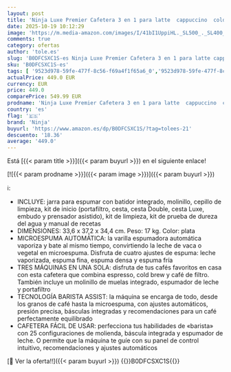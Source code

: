 ```yaml
---
layout: post
title: 'Ninja Luxe Premier Cafetera 3 en 1 para latte  cappuccino  cold brew y espresso con molinillo y espumador de leche integrados  fácil de usar y 4 preajustes automáticos de espuma  plata  ES601EU'
date: 2025-10-19 10:12:29
image: 'https://m.media-amazon.com/images/I/41bI1UppiHL._SL500_._SL400_.jpg'
comments: true
category: ofertas
author: 'tole.es'
slug: 'B0DFCSXC1S-es Ninja Luxe Premier Cafetera 3 en 1 para latte cappuccino...'
sku: 'B0DFCSXC1S-es'
tags: [ '9523d978-59fe-477f-8c56-f69a4f1f65a6_0','9523d978-59fe-477f-8c56-f69a4f1f65a6_6201','9523d978-59fe-477f-8c56-f69a4f1f65a6_701','9523d978-59fe-477f-8c56-f69a4f1f65a6_9101','Arborist Merchandising Root','Cafeteras combinadas espresso/goteo','Hogar y cocina','Máquinas cafeteras','New Arrivals Social: Home and Kitchen','Self Service','Special Features Stores','Top Brands Kitchen Appliances','Top Brands Kitchen Selection','Utensilios para café y té','cafetera','ninja','top brands_home_and_kitchen','🇪🇸', ]
actualPrice: 449.0 EUR
currency: EUR
price: 449.0
comparePrice: 549.99 EUR
prodname: 'Ninja Luxe Premier Cafetera 3 en 1 para latte  cappuccino  cold brew y espresso con molinillo y espumador de leche integrados  fácil de usar y 4 preajustes automáticos de espuma  plata  ES601EU'
country: 'es'
flag: '🇪🇸'
brand: 'Ninja'
buyurl: 'https://www.amazon.es/dp/B0DFCSXC1S/?tag=tolees-21'
descuento: '18.36'
average: '449.0'
---
```


Está [{{< param title >}}]({{< param buyurl >}}) en el siguiente enlace!

[![{{< param prodname >}}]({{< param image >}})]({{< param buyurl >}})

ℹ️:

- INCLUYE: jarra para espumar con batidor integrado, molinillo, cepillo de limpieza, kit de inicio (portafiltro, cesta, cesta Double, cesta Luxe, embudo y prensador asistido), kit de limpieza, kit de prueba de dureza del agua y manual de recetas
- DIMENSIONES: 33,6 x 37,2 x 34,4 cm. Peso: 17 kg. Color: plata
- MICROESPUMA AUTOMÁTICA: la varilla espumadora automática vaporiza y bate al mismo tiempo, convirtiendo la leche de vaca o vegetal en microespuma. Disfruta de cuatro ajustes de espuma: leche vaporizada, espuma fina, espuma densa y espuma fría
- TRES MÁQUINAS EN UNA SOLA: disfruta de tus cafés favoritos en casa con esta cafetera que combina espresso, cold brew y café de filtro. También incluye un molinillo de muelas integrado, espumador de leche y portafiltro
- TECNOLOGÍA BARISTA ASSIST: la máquina se encarga de todo, desde los granos de café hasta la microespuma, con ajustes automáticos, presión precisa, básculas integradas y recomendaciones para un café perfectamente equilibrado
- CAFETERA FÁCIL DE USAR: perfecciona tus habilidades de «barista» con 25 configuraciones de molienda, báscula integrada y espumador de leche. O permite que la máquina te guíe con su panel de control intuitivo, recomendaciones y ajustes automáticos

[🛒 Ver la oferta!!]({{< param buyurl >}})
{{<world>}}B0DFCSXC1S{{</world>}}
